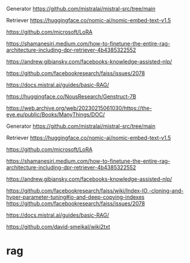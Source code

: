 Generator
https://github.com/mistralai/mistral-src/tree/main

Retriever 
https://huggingface.co/nomic-ai/nomic-embed-text-v1.5

https://github.com/microsoft/LoRA

https://shamanesiri.medium.com/how-to-finetune-the-entire-rag-architecture-including-dpr-retriever-4b4385322552

https://andrew.gibiansky.com/facebooks-knowledge-assisted-nlp/

https://github.com/facebookresearch/faiss/issues/2078

https://docs.mistral.ai/guides/basic-RAG/

https://huggingface.co/NousResearch/Genstruct-7B

https://web.archive.org/web/20230215061030/https://the-eye.eu/public/Books/ManyThings/DOC/

Generator
https://github.com/mistralai/mistral-src/tree/main

Retriever 
https://huggingface.co/nomic-ai/nomic-embed-text-v1.5

https://github.com/microsoft/LoRA

https://shamanesiri.medium.com/how-to-finetune-the-entire-rag-architecture-including-dpr-retriever-4b4385322552

https://andrew.gibiansky.com/facebooks-knowledge-assisted-nlp/

https://github.com/facebookresearch/faiss/wiki/Index-IO,-cloning-and-hyper-parameter-tuning#io-and-deep-copying-indexes
https://github.com/facebookresearch/faiss/issues/2078

https://docs.mistral.ai/guides/basic-RAG/

https://github.com/david-smejkal/wiki2txt
# rag

